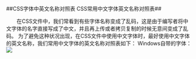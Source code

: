 ##CSS字体中英文名称对照表 CSS常用中文字体英文名称对照表##

&emsp;&emsp;在CSS文件中，我们常看到有些字体名称变成了乱码，这是由于编写者将中文字体的名字直接写成了中文，并且再上传或者拷贝复制的时候无意间变成了乱码。 为了避免这种状况出现，在CSS文件中使用中文字体时，最好使用中文字体的英文名称，我们常用中文字体的英文名称对照表如下： Windows自带的字体：
![](http://img.hb.aicdn.com/6ec4897059b29acc3ebb4d365af66d197ff5f97a1018f-iPEpLq_fw658)

